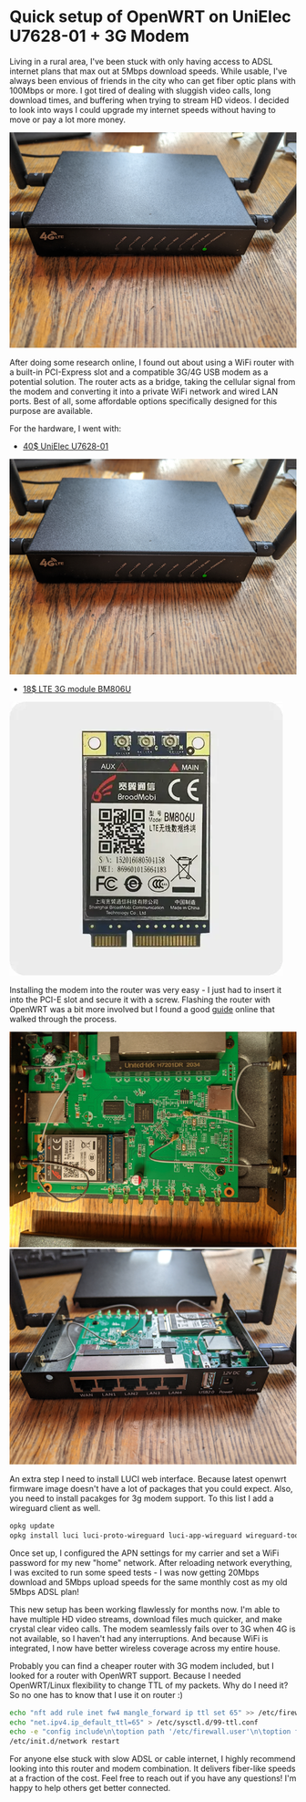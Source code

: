 # Quick setup of OpenWRT on UniElec U7628-01 + 3G Modem

Living in a rural area, I've been stuck with only having access to ADSL internet plans that max out at 5Mbps download speeds. While usable, I've always been envious of friends in the city who can get fiber optic plans with 100Mbps or more. I got tired of dealing with sluggish video calls, long download times, and buffering when trying to stream HD videos. I decided to look into ways I could upgrade my internet speeds without having to move or pay a lot more money.

![Alt text](Unielec-U7628/img2.webp)

After doing some research online, I found out about using a WiFi router with a built-in PCI-Express slot and a compatible 3G/4G USB modem as a potential solution. The router acts as a bridge, taking the cellular signal from the modem and converting it into a private WiFi network and wired LAN ports. Best of all, some affordable options specifically designed for this purpose are available.

For the hardware, I went with:

- [40$ UniElec U7628-01](https://aliexpress.ru/item/32816981605.html?spm=a2g2w.orderdetail.0.0.41334aa6mFtUZ1&sku_id=64789943590)

![Alt text](Unielec-U7628/img2.webp)



- [18$ LTE 3G module BM806U](https://aliexpress.ru/item/1005003907236172.html?spm=a2g2w.orderdetail.0.0.7ce34aa6s8FTbg&sku_id=12000027436374057)

![](2023-09-14-00-45-21.webp)

Installing the modem into the router was very easy - I just had to insert it into the PCI-E slot and secure it with a screw. Flashing the router with OpenWRT was a bit more involved but I found a good [guide](https://openwrt.org/toh/unielec/u7628-01) online that walked through the process.

![Alt text](Unielec-U7628/img4.webp)![Alt text](Unielec-U7628/img3.webp)

An extra step I need to install LUCI web interface. Because latest openwrt firmware image doesn't have a lot of packages that you could expect. Also, you need to install pacakges for 3g modem support. To this list I add a wireguard client as well.

```bash
opkg update
opkg install luci luci-proto-wireguard luci-app-wireguard wireguard-tools kmod-usb-net-cdc-ether usb-modeswitch luci-proto-3g comgt kmod-usb-serial kmod-usb-serial-option kmod-usb-serial-wwan chat
```

Once set up, I configured the APN settings for my carrier and set a WiFi password for my new "home" network. After reloading network everything, I was excited to run some speed tests - I was now getting 20Mbps download and 5Mbps upload speeds for the same monthly cost as my old 5Mbps ADSL plan!

This new setup has been working flawlessly for months now. I'm able to have multiple HD video streams, download files much quicker, and make crystal clear video calls. The modem seamlessly fails over to 3G when 4G is not available, so I haven't had any interruptions. And because WiFi is integrated, I now have better wireless coverage across my entire house.

Probably you can find a cheaper router with 3G modem included, but I looked for a router with OpenWRT support. Because I needed OpenWRT/Linux flexibility to change TTL of my packets. Why do I need it? So no one has to know that I use it on router :)

```bash
echo "nft add rule inet fw4 mangle_forward ip ttl set 65" >> /etc/firewall.user
echo "net.ipv4.ip_default_ttl=65" > /etc/sysctl.d/99-ttl.conf
echo -e "config include\n\toption path '/etc/firewall.user'\n\toption fw4_compatible '1'" >> /etc/config/firewall
/etc/init.d/network restart
```

For anyone else stuck with slow ADSL or cable internet, I highly recommend looking into this router and modem combination. It delivers fiber-like speeds at a fraction of the cost. Feel free to reach out if you have any questions! I'm happy to help others get better connected.
